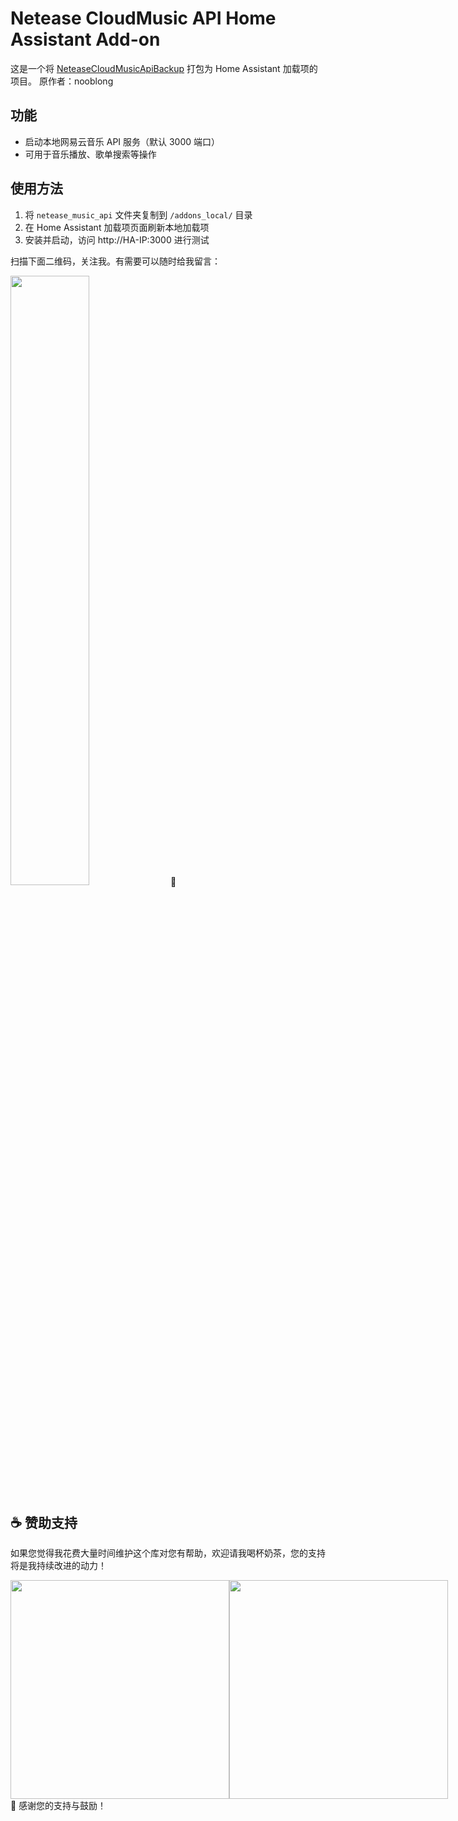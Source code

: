# Netease CloudMusic API Home Assistant Add-on

这是一个将 [NeteaseCloudMusicApiBackup](https://github.com/nooblong/NeteaseCloudMusicApiBackup) 打包为 Home Assistant 加载项的项目。
原作者：nooblong
## 功能
- 启动本地网易云音乐 API 服务（默认 3000 端口）
- 可用于音乐播放、歌单搜索等操作

## 使用方法
1. 将 `netease_music_api` 文件夹复制到 `/addons_local/` 目录
2. 在 Home Assistant 加载项页面刷新本地加载项
3. 安装并启动，访问 http://HA-IP:3000 进行测试


扫描下面二维码，关注我。有需要可以随时给我留言：

<img src="https://gitee.com/wuwzn/ha-addons/raw/master/0wwzn/logo.jpg" width="50%" /> 📲

## ☕ 赞助支持

如果您觉得我花费大量时间维护这个库对您有帮助，欢迎请我喝杯奶茶，您的支持将是我持续改进的动力！

<div style="display: flex; justify-content: space-between;">
  <img src="https://gitee.com/wuwzn/ha-addons/raw/master/0wwzn/Ali_Pay.jpg" height="350px" />
  <img src="https://gitee.com/wuwzn/ha-addons/raw/master/0wwzn/WeChat_Pay.jpg" height="350px" />
</div> 💖
感谢您的支持与鼓励！